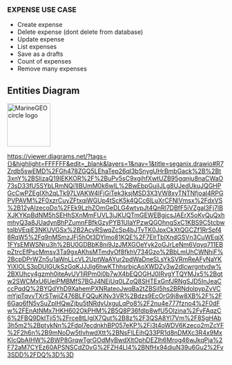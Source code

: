 ### EXPENSE USE CASE

- Create expense
- Delete expense (dont delete from database)
- Update expense
- List expenses
- Save as a drafts
- Count of expenses
- Remove many expenses



## Entities Diagram

<img src="https://viewer.diagrams.net/?tags=%7B%7D&highlight=FFFFFF&edit=_blank&layers=1&nav=1&title=seganix.drawio#R7Zrdb5swEMD%2FGh478ZGQ5LEhaTep26ql3bSnygUHrBmbGack%2B%2Bt3xnY%2BSlizaQ19IEKKOR%2F%2BuPv5sC9xgihfXwtUZB95gqnju8naCWaO73sD33fU5SYbLRmNQi1IBUmM0k6wIL%2BwEbpGuiIJLg8UJedUkuJQGHPGcCwPZEgIXh2qLTk97LVAKW4IFjGiTek3ksjMSD3X3VW8xyTNTNfjoal4RPGPVPAVM%2F0xzrCuyZFtxqiWGUp4tScK5k4QCc6lLuXrCFNlVmsx%2FdxVS%2B12yAIzecoDo%2FEk9LzhZOmGeDLG4wtvpJt4QnRl7DBfF5iVZgal3Fj7lBXJKYKpBdNM5hSEHhSXnMmFUVL3iJKUQTmGEWEBgicsJAErX5oKyQuQxhmhyQ3a8JUadynBhPZumnFBfkGzyPYB1UIaYPzwQGOhngSxC1KBS9C5tcbwtqIbVEqjE3NKUVGSx%2B2AcyRSwqZcSp4bJTvTK0JpxCkXtQGCZf1RrSpf48RqW5%2Fq9nMSmzJFj5hOt3DYlmo81KQE%2F7ElrTblXndGSVn3CuWEqjX1FYsEMWSNru3h%2BU0GDBbK8ni9JzJMXGOeYyk2oGJrLeNm6Vqyq711EBpZtrcEfPscMmsv3Ta9gxAKhsMTmdyOf8fkhV734Gzo%2BbLmUhCWNhiF%2BcpDPrWZn5u1aWnLLcVL2UptWaAYur2pdWaDneSLsYkSVRmReAFyNaYKYiXIOLS3pDUlGUkSzGqKJJJIg6hwKThhsrbjcAoXWDZy3w2dIcwrgntvdw%2BXUhcy4gzmh0jteAyUV1iRPm0i0b7wX4bEQOGHJ0IRvgYTQYMJx5%2Bqtw2SWCMxU6UeiPMBMfS7BGJ4NEiUq0LZoQ8SHTExGnfJRNgSJD5InJeaCccPqdQ%2BYQdYhD9XahemPXNRateoJwqBa2tZBSil5hs2BRNdolpypZvVCmYjpTqvvTXrSTwjiZ476BLFQQuKjNv3VR%2Bdzs9EcOrG9j8w8XB%2F%2F6Gao6fN5ySuZplHQwZjbu5tNRdyUxguLqPo8%2F2nu4e777fzno4%2F0dFw%2FEnAtNMx7HKH602OkPHM%2B5Q8P36fdIp8wfU5OIzina%2FvFAqzC6%2FBQ9DkITji5%2Frce8tLIglX7Qut%2B8z%2F3QSA8Yl7Vm%2F8SgHAb3h5m2%2BptykNn%2Fdpl7ecdnkhBP057eKP%2Fi3t4oWDV6Kzeco2mZcYF%2F2h6n%2B9mNoDw5tIvhwdXtt%2BNsFlLEihQ33PR1d8nDMXc3R4x9MxKIcQbAIHW%2BWP8GrqwTgrGOdMyBwdXltOphDEZlh6Mrog46wJkqPja%2F72aM7CYEz60APSNSCdZ0vG%2FZH4LI4%2BNfHx94diuN39u6Gu2%2Fv3SDD%2FDQ%3D%3D" alt="MarineGEO circle logo" style="height: 100px; width:100px;"/>

https://viewer.diagrams.net/?tags={}&highlight=FFFFFF&edit=_blank&layers=1&nav=1&title=seganix.drawio#R7Zrdb5swEMD%2FGh478ZGQ5LEhaTep26ql3bSnygUHrBmbGack%2B%2Bt3xnY%2BSlizaQ19IEKKOR%2F%2BuPv5sC9xgihfXwtUZB95gqnju8naCWaO73sD33fU5SYbLRmNQi1IBUmM0k6wIL%2BwEbpGuiIJLg8UJedUkuJQGHPGcCwPZEgIXh2qLTk97LVAKW4IFjGiTek3ksjMSD3X3VW8xyTNTNfjoal4RPGPVPAVM%2F0xzrCuyZFtxqiWGUp4tScK5k4QCc6lLuXrCFNlVmsx%2FdxVS%2B12yAIzecoDo%2FEk9LzhZOmGeDLG4wtvpJt4QnRl7DBfF5iVZgal3Fj7lBXJKYKpBdNM5hSEHhSXnMmFUVL3iJKUQTmGEWEBgicsJAErX5oKyQuQxhmhyQ3a8JUadynBhPZumnFBfkGzyPYB1UIaYPzwQGOhngSxC1KBS9C5tcbwtqIbVEqjE3NKUVGSx%2B2AcyRSwqZcSp4bJTvTK0JpxCkXtQGCZf1RrSpf48RqW5%2Fq9nMSmzJFj5hOt3DYlmo81KQE%2F7ElrTblXndGSVn3CuWEqjX1FYsEMWSNru3h%2BU0GDBbK8ni9JzJMXGOeYyk2oGJrLeNm6Vqyq711EBpZtrcEfPscMmsv3Ta9gxAKhsMTmdyOf8fkhV734Gzo%2BbLmUhCWNhiF%2BcpDPrWZn5u1aWnLLcVL2UptWaAYur2pdWaDneSLsYkSVRmReAFyNaYKYiXIOLS3pDUlGUkSzGqKJJJIg6hwKThhsrbjcAoXWDZy3w2dIcwrgntvdw%2BXUhcy4gzmh0jteAyUV1iRPm0i0b7wX4bEQOGHJ0IRvgYTQYMJx5%2Bqtw2SWCMxU6UeiPMBMfS7BGJ4NEiUq0LZoQ8SHTExGnfJRNgSJD5InJeaCccPqdQ%2BYQdYhD9XahemPXNRateoJwqBa2tZBSil5hs2BRNdolpypZvVCmYjpTqvvTXrSTwjiZ476BLFQQuKjNv3VR%2Bdzs9EcOrG9j8w8XB%2F%2F6Gao6fN5ySuZplHQwZjbu5tNRdyUxguLqPo8%2F2nu4e777fzno4%2F0dFw%2FEnAtNMx7HKH602OkPHM%2B5Q8P36fdIp8wfU5OIzina%2FvFAqzC6%2FBQ9DkITji5%2Frce8tLIglX7Qut%2B8z%2F3QSA8Yl7Vm%2F8SgHAb3h5m2%2BptykNn%2Fdpl7ecdnkhBP057eKP%2Fi3t4oWDV6Kzeco2mZcYF%2F2h6n%2B9mNoDw5tIvhwdXtt%2BNsFlLEihQ33PR1d8nDMXc3R4x9MxKIcQbAIHW%2BWP8GrqwTgrGOdMyBwdXltOphDEZlh6Mrog46wJkqPja%2F72aM7CYEz60APSNSCdZ0vG%2FZH4LI4%2BNfHx94diuN39u6Gu2%2Fv3SDD%2FDQ%3D%3D

